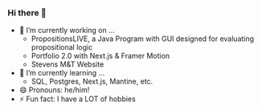 ### Hi there 👋

- 🔭 I’m currently working on ...
  - PropositionsLIVE, a Java Program with GUI designed for evaluating propositional logic
  - Portfolio 2.0 with Next.js & Framer Motion
  - Stevens M&T Website
- 🌱 I’m currently learning ...
  - SQL, Postgres, Next.js, Mantine, etc.
- 😄 Pronouns: he/him!
- ⚡ Fun fact: I have a LOT of hobbies

<!--
**alexanderjalexander/alexanderjalexander** is a ✨ _special_ ✨ repository because its `README.md` (this file) appears on your GitHub profile.

Here are some ideas to get you started:

- 🔭 I’m currently working on ...
- 🌱 I’m currently learning ...
- 👯 I’m looking to collaborate on ...
- 🤔 I’m looking for help with ...
- 💬 Ask me about ...
- 📫 How to reach me: ...
- 😄 Pronouns: ...
- ⚡ Fun fact: ...
-->
